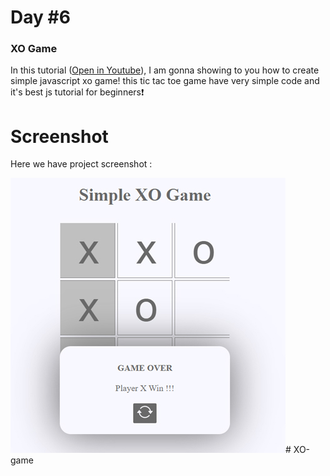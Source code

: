 # Day #6

### XO Game
In this tutorial ([Open in Youtube](https://youtu.be/MgtGHfdpigU)),  I am gonna showing to you how to create simple javascript xo game! this tic tac toe game have very simple code and it's best js tutorial for beginners❗️

# Screenshot
Here we have project screenshot :

![screenshot](screenshot.jpg)#   X O - g a m e 
 
 